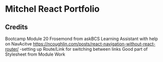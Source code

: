 # Mitchel React Portfolio

## Credits 
Bootcamp Module 20
Frosemond from askBCS Learning Assistant with help on NavAcitve
https://ncoughlin.com/posts/react-navigation-without-react-router/ -setting up Route/Link for switching between links
Good part of Stylesheet  from Module Work